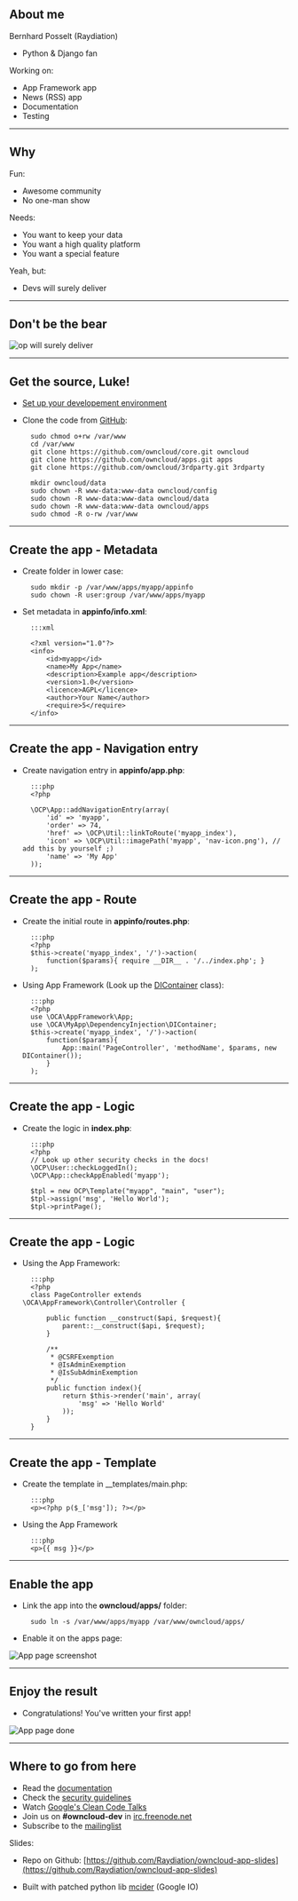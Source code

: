 ## About me

Bernhard Posselt (Raydiation)

* Python & Django fan

Working on:

* App Framework app
* News (RSS) app
* Documentation
* Testing


---

## Why

Fun:

* Awesome community
* No one-man show

Needs:

* You want to keep your data
* You want a high quality platform
* You want a special feature

Yeah, but:

* Devs will surely deliver

---

## Don't be the bear

![op will surely deliver](http://cdn.overclock.net/b/b4/b43ddc98_Op_will_surely_deliver_Weird_Video_Game_Facts_Part_7-s500x375-138152-535.jpeg)

---

## Get the source, Luke!

* [Set up your developement environment](http://doc.owncloud.org/server/5.0/admin_manual/installation.html#prerequisites)

* Clone the code from [GitHub](https://github.com/owncloud):

        sudo chmod o+rw /var/www
        cd /var/www
        git clone https://github.com/owncloud/core.git owncloud
        git clone https://github.com/owncloud/apps.git apps
        git clone https://github.com/owncloud/3rdparty.git 3rdparty

        mkdir owncloud/data
        sudo chown -R www-data:www-data owncloud/config
        sudo chown -R www-data:www-data owncloud/data
        sudo chown -R www-data:www-data owncloud/apps
        sudo chmod -R o-rw /var/www

---

## Create the app - Metadata

* Create folder in lower case:

        sudo mkdir -p /var/www/apps/myapp/appinfo
        sudo chown -R user:group /var/www/apps/myapp

* Set metadata in __appinfo/info.xml__:

        :::xml

        <?xml version="1.0"?>
        <info>
            <id>myapp</id>
            <name>My App</name>
            <description>Example app</description>
            <version>1.0</version>
            <licence>AGPL</licence>
            <author>Your Name</author>
            <require>5</require>
        </info>

---

## Create the app - Navigation entry

* Create navigation entry in __appinfo/app.php__:

        :::php
        <?php

        \OCP\App::addNavigationEntry(array( 
            'id' => 'myapp',
            'order' => 74,
            'href' => \OCP\Util::linkToRoute('myapp_index'),
            'icon' => \OCP\Util::imagePath('myapp', 'nav-icon.png'), // add this by yourself ;)
            'name' => 'My App'
        ));

---

## Create the app - Route

* Create the initial route in __appinfo/routes.php__:

        :::php
        <?php
        $this->create('myapp_index', '/')->action(
            function($params){ require __DIR__ . '/../index.php'; }
        );

* Using App Framework (Look up the [DIContainer](http://doc.owncloud.org/server/master/developer_manual/app/appframework/container.html) class):
        
        :::php
        <?php
        use \OCA\AppFramework\App;
        use \OCA\MyApp\DependencyInjection\DIContainer;
        $this->create('myapp_index', '/')->action(
            function($params){
                App::main('PageController', 'methodName', $params, new DIContainer());
            }
        );

---

## Create the app - Logic

* Create the logic in __index.php__:

        :::php
        <?php
        // Look up other security checks in the docs!
        \OCP\User::checkLoggedIn();
        \OCP\App::checkAppEnabled('myapp');

        $tpl = new OCP\Template("myapp", "main", "user");
        $tpl->assign('msg', 'Hello World');
        $tpl->printPage();

---

## Create the app - Logic

* Using the App Framework:

        :::php
        <?php
        class PageController extends \OCA\AppFramework\Controller\Controller {

            public function __construct($api, $request){
                parent::__construct($api, $request);
            }

            /**
             * @CSRFExemption
             * @IsAdminExemption
             * @IsSubAdminExemption
             */
            public function index(){
                return $this->render('main', array(
                    'msg' => 'Hello World'
                ));
            }
        }
---

## Create the app - Template

* Create the template in __templates/main.php:
        
        :::php
        <p><?php p($_['msg']); ?></p>

* Using the App Framework

        :::php
        <p>{{ msg }}</p>

---

## Enable the app



* Link the app into the __owncloud/apps/__ folder:

        sudo ln -s /var/www/apps/myapp /var/www/owncloud/apps/

* Enable it on the apps page:

![App page screenshot](images/appspage.png)

---

## Enjoy the result

* Congratulations! You've written your first app!

![App page done](images/result.png)



---

## Where to go from here

* Read the [documentation](http://doc.owncloud.org/server/master/developer_manual/app/index.html)
* Check the [security guidelines](http://doc.owncloud.org/server/master/developer_manual/app/general/security.html)
* Watch [Google's Clean Code Talks](http://www.youtube.com/watch?v=4F72VULWFvc&playnext=1&list=PLBDAB2BA83BB6588E&feature=results_main)
* Join us on __#owncloud-dev__ in [irc.freenode.net](irc://irc.freenode.net)
* Subscribe to the [mailinglist](https://mail.kde.org/mailman/listinfo/owncloud)

Slides:

* Repo on Github: [https://github.com/Raydiation/owncloud-app-slides](https://github.com/Raydiation/owncloud-app-slides)

* Built with patched python lib [mcider](https://github.com/ogom/python-mcider) (Google IO)

